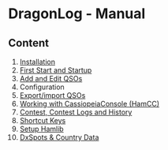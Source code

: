 DragonLog - Manual
==================

Content
-------

1. [Installation](EN_10_INSTALL.md)
2. [First Start and Startup](EN_20_FIRST_START.md)
3. [Add and Edit QSOs](EN_30_ADD_EDIT_QSOS.md)
4. Configuration
5. [Export/import QSOs](EN_50_EXPORT_IMPORT.md)
6. [Working with CassiopeiaConsole (HamCC)](EN_60_CASSIOPEIACONSOLE.md)
7. [Contest, Contest Logs and History](EN_70_CONTESTS.md)
8. [Shortcut Keys](EN_80_SHORTCUTS.md)
9. [Setup Hamlib](EN_90_SETUP_HAMLIB.md)
10. [DxSpots & Country Data](EN_100_DXSPOTS_CTY.md)